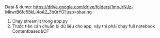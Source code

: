 Data & dump: https://drive.google.com/drive/folders/1mpJrNJz-MkwrB6fc58kLi4oA2_3b0rYO?usp=sharing
1. Chạy streamlit trong app.py
2. Trước tiên cần chuẩn bị dữ liệu cho app, vậy thì phải chạy full notebook Contentbased&CF
